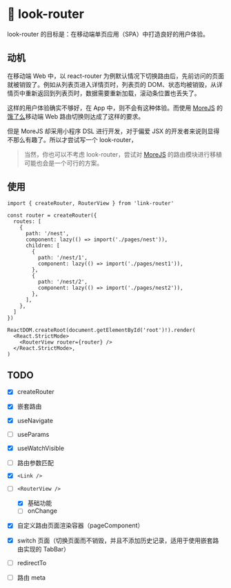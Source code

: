 # 🚧 look-router

look-router 的目标是：在移动端单页应用（SPA）中打造良好的用户体验。

## 动机

在移动端 Web 中，以 react-router 为例默认情况下切换路由后，先前访问的页面就被销毁了。例如从列表页进入详情页时，列表页的 DOM、状态均被销毁，从详情页中重新返回到列表页时，数据需要重新加载，滚动条位置也丢失了。

这样的用户体验确实不够好，在 App 中，则不会有这种体验。而使用 [MoreJS](https://mor.ele.me/) 的[饿了么](https://h5.ele.me/)移动端 Web 路由切换则达成了这样的要求。

但是 MoreJS 却采用小程序 DSL 进行开发，对于偏爱 JSX 的开发者来说则显得不那么有趣了。所以才尝试写一个 look-router，

> 当然，你也可以不考虑 look-router，尝试对 [MoreJS](https://mor.ele.me/) 的路由模块进行移植可能也会是一个可行的方案。

## 使用

```tsx
import { createRouter, RouterView } from 'link-router'

const router = createRouter({
  routes: [
    {
      path: '/nest',
      component: lazy(() => import('./pages/nest')),
      children: [
        {
          path: '/nest/1',
          component: lazy(() => import('./pages/nest1')),
        },
        {
          path: '/nest/2',
          component: lazy(() => import('./pages/nest2')),
        },
      ],
    },
  ]
})

ReactDOM.createRoot(document.getElementById('root')!).render(
  <React.StrictMode>
    <RouterView router={router} />
  </React.StrictMode>,
)
```



## TODO

- [x] createRouter
- [x] 嵌套路由
- [x] useNavigate
- [ ] useParams
- [x] useWatchVisible
- [ ] 路由参数匹配
- [x] `<Link />`
- [ ] `<RouterView />`

  - [x] 基础功能
  - [ ] onChange
- [x] 自定义路由页面渲染容器（pageComponent）
- [x] switch 页面（切换页面而不销毁，并且不添加历史记录，适用于使用嵌套路由实现的 TabBar）
- [ ] redirectTo
- [ ] 路由 meta

